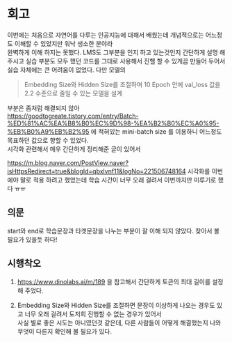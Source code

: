 # 회고
이번에는 처음으로 자연어를 다루는 인공지능에 대해서 배웠는데 개념적으로는 어느정도 이해할 수 있었지만 워낙 생소한 분야라  
완벽하게 이해 하지는 못했다. LMS도 그부분을 인지 하고 있는것인지 간단하게 설명 해주시고
실습 부분도 모두 했던 코드를 그대로 사용해서 진핼 할 수 있게끔 만들어 두어서 실습 자체에는 큰 어려움이 없었다. 다만 모델의
>Embedding Size와 Hidden Size를 조절하며 10 Epoch 안에 val_loss 값을 2.2 수준으로 줄일 수 있는 모델을 설계  

부분은 좀처럼 해결되지 않아  
https://goodtogreate.tistory.com/entry/Batch-%ED%81%AC%EA%B8%B0%EC%9D%98-%EA%B2%B0%EC%A0%95-%EB%B0%A9%EB%B2%95 에 적혀있는 mini-batch size 를 이용하니 어느정도 목표하던 값으로 향할 수 있었다.  
시각화 관련해서 매우 간단하게 정리해준 글이 있어서  

https://m.blog.naver.com/PostView.naver?isHttpsRedirect=true&blogId=qbxlvnf11&logNo=221506748164
시각화를 이번에야 말로 적용 하려고 했었는데 학습 시간이 너무 오래 걸려서 이번까지만 미루기로 했다 ㅠㅠ

## 의문
start와 end로 학습문장과 타겟문장을 나누는 부분이 잘 이해 되지 않았다. 찾아서 볼 필요가 있을듯 하다!  


## 시행착오
1. https://www.dinolabs.ai/m/189 을 참고해서 간단하게 토큰의 최대 길이를 설정해 주었다.  
  
2. Embedding Size와 Hidden Size를 조절하면 문장이 이상하게 나오는 경우도 있고 너무 오래 걸려서 도저희 진행할 수 없는 경우가 있어서  
사실 별로 좋은 시도는 아니였던것 같은데, 다른 사람들이 어떻게 해결했는지 나와 무엇이 다른지 확인해 볼 필요가 있다.  
